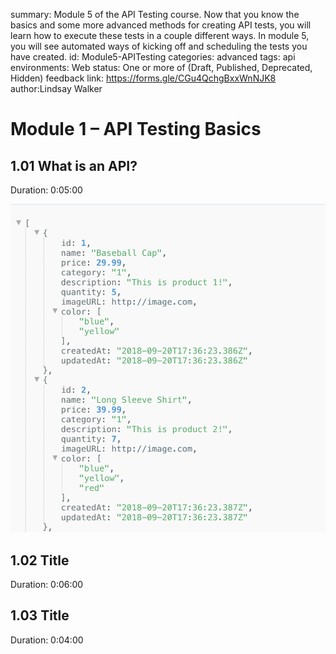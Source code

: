 <!-- Copy this file into tools/site/coursenameFolder & start editing -->

summary: Module 5 of the API Testing course. Now that you know the basics and some more advanced methods for creating API tests, you will learn how to execute these tests in a couple different ways. In module 5, you will see automated ways of kicking off and scheduling the tests you have created.
id: Module5-APITesting
categories: advanced
tags: api
environments: Web
status: One or more of (Draft, Published, Deprecated, Hidden)
feedback link: https://forms.gle/CGu4QchgBxxWnNJK8
author:Lindsay Walker
<!-- ------------------------ -->
# Module 1 – API Testing Basics

<!-- ------------------------ -->
## 1.01 What is an API?
Duration: 0:05:00

<img src="assets/API1.03A.png" alt="API Payload" width="550"/>

<!-- ------------------------ -->
## 1.02 Title
Duration: 0:06:00



<!-- ------------------------ -->
## 1.03 Title
Duration: 0:04:00
